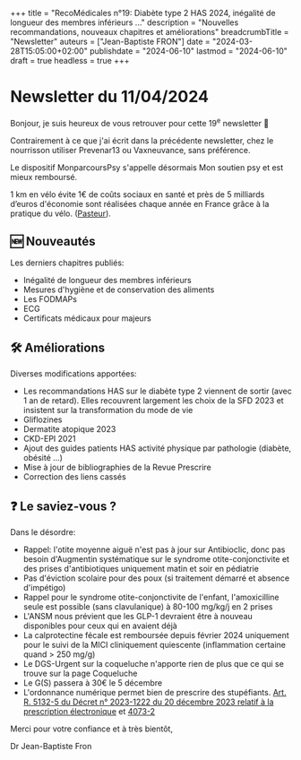 +++
title = "RecoMédicales n°19: Diabète type 2 HAS 2024, inégalité de longueur des membres inférieurs ..."
description = "Nouvelles recommandations, nouveaux chapitres et améliorations"
breadcrumbTitle = "Newsletter"
auteurs = ["Jean-Baptiste FRON"]
date = "2024-03-28T15:05:00+02:00"
publishdate = "2024-06-10"
lastmod = "2024-06-10"
draft = true
headless = true
+++

# Newsletter du 11/04/2024

Bonjour, je suis heureux de vous retrouver pour cette 19<sup>e</sup> newsletter 📰

Contrairement à ce que j'ai écrit dans la précédente newsletter, chez le nourrisson utiliser Prevenar13 ou Vaxneuvance, sans préférence.

Le dispositif MonparcoursPsy s'appelle désormais Mon soutien psy et est mieux remboursé.

1 km en vélo évite 1€ de coûts sociaux en santé et près de 5 milliards d’euros d'économie sont réalisées chaque année en France grâce à la pratique du vélo. ([Pasteur](https://www.pasteur.fr/fr/journal-recherche/actualites/potentiel-inexploite-du-velo-sante-publique-climat)).

## 🆕 Nouveautés

Les derniers chapitres publiés:

- Inégalité de longueur des membres inférieurs
- Mesures d'hygiène et de conservation des aliments
- Les FODMAPs
- ECG
- Certificats médicaux pour majeurs

## 🛠️ Améliorations

Diverses modifications apportées:

- Les recommandations HAS sur le diabète type 2 viennent de sortir (avec 1 an de retard). Elles recouvrent largement les choix de la SFD 2023 et insistent sur la transformation du mode de vie
- Gliflozines
- Dermatite atopique 2023
- CKD-EPI 2021
- Ajout des guides patients HAS activité physique par pathologie (diabète, obésité ...)
- Mise à jour de bibliographies de la Revue Prescrire
- Correction des liens cassés

## ❓ Le saviez-vous ?

Dans le désordre:

- Rappel: l'otite moyenne aiguë n'est pas à jour sur Antibioclic, donc pas besoin d'Augmentin systématique sur le syndrome otite-conjonctivite et des prises d'antibiotiques uniquement matin et soir en pédiatrie
- Pas d'éviction scolaire pour des poux (si traitement démarré et absence d'impétigo)
- Rappel pour le syndrome otite-conjonctivite de l'enfant, l'amoxicilline seule est possible (sans clavulanique) à 80-100 mg/kg/j en 2 prises
- L'ANSM nous prévient que les GLP-1 devraient être à nouveau disponibles pour ceux qui en avaient déjà
- La calprotectine fécale est remboursée depuis février 2024 uniquement pour le suivi de la MICI cliniquement quiescente (inflammation certaine quand > 250 mg/g)
- Le DGS-Urgent sur la coqueluche n'apporte rien de plus que ce qui se trouve sur la page Coqueluche
- Le G(S) passera à 30€ le 5 décembre
- L'ordonnance numérique permet bien de prescrire des stupéfiants. [Art. R. 5132-5 du Décret n° 2023-1222 du 20 décembre 2023 relatif à la prescription électronique](https://www.legifrance.gouv.fr/jorf/id/JORFTEXT000048621373) et [4073-2](https://www.legifrance.gouv.fr/codes/article_lc/LEGIARTI000048629025/2023-12-22)

Merci pour votre confiance et à très bientôt,

Dr Jean-Baptiste Fron
